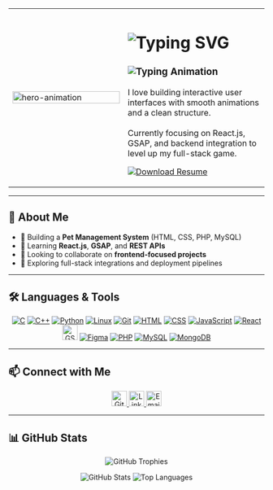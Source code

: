 <table>
  <tr>
    <td width="45%">
      <img src="https://media.giphy.com/media/qgQUggAC3Pfv687qPC/giphy.gif" alt="hero-animation" width="100%" />
    </td>
    <td>
      <h1>
        <img src="https://readme-typing-svg.demolab.com?font=Fira+Code&weight=500&pause=1500&speed=30&color=F7F7F7&width=435&lines=Hi+%F0%9F%91%8B%2C+I'm+Shamir+Ali" alt="Typing SVG" />
      </h1>
      <h3>
        <img src="https://readme-typing-svg.demolab.com?font=Fira+Code&weight=400&pause=1500&speed=30&color=00F7FF&width=600&lines=Frontend+Developer+%E2%80%A2+React.js+Focused+%E2%80%A2+UI+Animation+Lover" alt="Typing Animation" />
      </h3>
      <p>
        I love building interactive user interfaces with smooth animations and a clean structure.<br><br>
        Currently focusing on React.js, GSAP, and backend integration to level up my full-stack game.
      </p>
      <p>
        <a href="/assets/Shamir_Ali_Resume.pdf" download>
          <img src="https://img.shields.io/badge/Download_Resume-PDF-red?logo=adobeacrobat&style=for-the-badge" alt="Download Resume" />
        </a>
      </p>
    </td>
  </tr>
</table>

---

## 🚀 About Me

- 🔭 Building a **Pet Management System** (HTML, CSS, PHP, MySQL)
- 🌱 Learning **React.js**, **GSAP**, and **REST APIs**
- 👯 Looking to collaborate on **frontend-focused projects**
- 🤝 Exploring full-stack integrations and deployment pipelines

---

## 🛠️ Languages & Tools

<p align="center">
  <a href="https://www.cprogramming.com/" target="_blank"><img src="https://skillicons.dev/icons?i=c" alt="C" /></a>
  <a href="https://cplusplus.com/" target="_blank"><img src="https://skillicons.dev/icons?i=cpp" alt="C++" /></a>
  <a href="https://www.python.org/" target="_blank"><img src="https://skillicons.dev/icons?i=python" alt="Python" /></a>
  <a href="https://www.linux.org/" target="_blank"><img src="https://skillicons.dev/icons?i=linux" alt="Linux" /></a>
  <a href="https://git-scm.com/" target="_blank"><img src="https://skillicons.dev/icons?i=git" alt="Git" /></a>
  <a href="https://developer.mozilla.org/en-US/docs/Web/HTML" target="_blank"><img src="https://skillicons.dev/icons?i=html" alt="HTML" /></a>
  <a href="https://developer.mozilla.org/en-US/docs/Web/CSS" target="_blank"><img src="https://skillicons.dev/icons?i=css" alt="CSS" /></a>
  <a href="https://developer.mozilla.org/en-US/docs/Web/JavaScript" target="_blank"><img src="https://skillicons.dev/icons?i=js" alt="JavaScript" /></a>
  <a href="https://reactjs.org/" target="_blank"><img src="https://skillicons.dev/icons?i=react" alt="React" /></a>
  <a href="https://greensock.com/gsap/" target="_blank"><img src="https://upload.wikimedia.org/wikipedia/commons/2/2b/GreenSock_Logo.svg" alt="GSAP" height="30" /></a>
  <a href="https://www.figma.com/" target="_blank"><img src="https://skillicons.dev/icons?i=figma" alt="Figma" /></a>
  <a href="https://www.php.net/" target="_blank"><img src="https://skillicons.dev/icons?i=php" alt="PHP" /></a>
  <a href="https://www.mysql.com/" target="_blank"><img src="https://skillicons.dev/icons?i=mysql" alt="MySQL" /></a>
  <a href="https://www.mongodb.com/" target="_blank"><img src="https://skillicons.dev/icons?i=mongodb" alt="MongoDB" /></a>
</p>

---

## 📫 Connect with Me

<p align="center">
  <a href="https://github.com/ShamirAli55" target="_blank">
    <img src="https://skillicons.dev/icons?i=github" alt="GitHub" height="30" />
  </a>
  <a href="https://linkedin.com/in/shamir-ali-94b939332" target="_blank">
    <img src="https://skillicons.dev/icons?i=linkedin" alt="LinkedIn" height="30" />
  </a>
  <a href="mailto:shamiralidev@gmail.com" target="_blank">
    <img src="https://skillicons.dev/icons?i=gmail" alt="Email" height="30" />
  </a>
</p>

---

## 📊 GitHub Stats

<p align="center">
  <img src="https://github-profile-trophy.vercel.app/?username=shamirali55&theme=radical&margin-w=10&margin-h=10&no-bg=true" alt="GitHub Trophies" />
</p>

<p align="center">
  <img src="https://github-readme-stats.vercel.app/api?username=shamirali55&show_icons=true&theme=radical&hide_border=true" alt="GitHub Stats" />
  <img src="https://github-readme-stats.vercel.app/api/top-langs/?username=shamirali55&layout=compact&theme=radical&hide_border=true" alt="Top Languages" />
</p>
